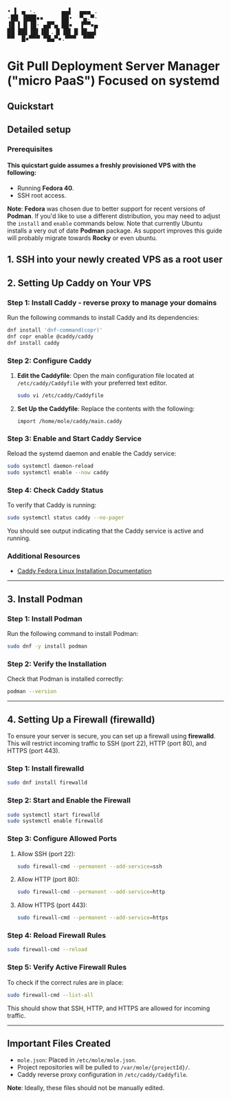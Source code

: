 <pre>
• ▌ ▄ ·.       ▄▄▌  ▄▄▄ .
·██ ▐███▪▪     ██•  ▀▄.▀·
▐█ ▌▐▌▐█· ▄█▀▄ ██▪  ▐▀▀▪▄
██ ██▌▐█▌▐█▌.▐▌▐█▌▐▌▐█▄▄▌
▀▀  █▪▀▀▀ ▀█▄▀▪.▀▀▀  ▀▀▀
</pre>
   
# Git Pull Deployment Server Manager ("micro PaaS") Focused on systemd

## Quickstart



## Detailed setup

### Prerequisites

#### This quicstart guide assumes a freshly provisioned VPS with the following:

- Running **Fedora 40**.
- SSH root access.

**Note**: **Fedora** was chosen due to better support for recent versions of **Podman**. If you'd like to use a different distribution, you may need to adjust the `install` and `enable` commands below. Note that currently Ubuntu installs a very out of date **Podman** package. As support improves this guide will probably migrate towards **Rocky** or even ubuntu.

## 1. SSH into your newly created VPS as a root user

## 2. Setting Up Caddy on Your VPS

### Step 1: Install Caddy - reverse proxy to manage your domains

Run the following commands to install Caddy and its dependencies:

```bash
dnf install 'dnf-command(copr)'
dnf copr enable @caddy/caddy
dnf install caddy
```

### Step 2: Configure Caddy

1. **Edit the Caddyfile**: Open the main configuration file located at `/etc/caddy/Caddyfile` with your preferred text editor.

   ```bash
   sudo vi /etc/caddy/Caddyfile
   ```

2. **Set Up the Caddyfile**: Replace the contents with the following:

   ```caddyfile
   import /home/mole/caddy/main.caddy
   ```

### Step 3: Enable and Start Caddy Service

Reload the systemd daemon and enable the Caddy service:

```bash
sudo systemctl daemon-reload
sudo systemctl enable --now caddy
```

### Step 4: Check Caddy Status

To verify that Caddy is running:

```bash
sudo systemctl status caddy --no-pager
```

You should see output indicating that the Caddy service is active and running.

### Additional Resources

- [Caddy Fedora Linux Installation Documentation](https://caddyserver.com/docs/install#fedora-redhat-centos)

---

## 3. Install Podman

### Step 1: Install Podman

Run the following command to install Podman:

```bash
sudo dnf -y install podman
```

### Step 2: Verify the Installation

Check that Podman is installed correctly:

```bash
podman --version
```

---

## 4. Setting Up a Firewall (firewalld)

To ensure your server is secure, you can set up a firewall using **firewalld**. This will restrict incoming traffic to SSH (port 22), HTTP (port 80), and HTTPS (port 443).

### Step 1: Install firewalld

```bash
sudo dnf install firewalld
```

### Step 2: Start and Enable the Firewall

```bash
sudo systemctl start firewalld
sudo systemctl enable firewalld
```

### Step 3: Configure Allowed Ports

1. Allow SSH (port 22):

   ```bash
   sudo firewall-cmd --permanent --add-service=ssh
   ```

2. Allow HTTP (port 80):

   ```bash
   sudo firewall-cmd --permanent --add-service=http
   ```

3. Allow HTTPS (port 443):

   ```bash
   sudo firewall-cmd --permanent --add-service=https
   ```

### Step 4: Reload Firewall Rules

```bash
sudo firewall-cmd --reload
```

### Step 5: Verify Active Firewall Rules

To check if the correct rules are in place:

```bash
sudo firewall-cmd --list-all
```

This should show that SSH, HTTP, and HTTPS are allowed for incoming traffic.

--- 

## Important Files Created

- `mole.json`: Placed in `/etc/mole/mole.json`.
- Project repositories will be pulled to `/var/mole/{projectId}/`.
- Caddy reverse proxy configuration in `/etc/caddy/Caddyfile`.

**Note**: Ideally, these files should not be manually edited.
